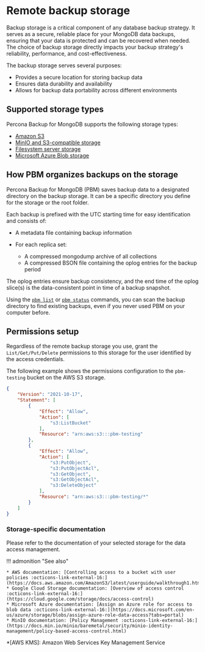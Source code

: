 # Remote backup storage

Backup storage is a critical component of any database backup strategy. It serves as a secure, reliable place for your MongoDB data backups, ensuring that your data is protected and can be recovered when needed. The choice of backup storage directly impacts your backup strategy's reliability, performance, and cost-effectiveness.

The backup storage serves several purposes:

* Provides a secure location for storing backup data
* Ensures data durability and availability
* Allows for backup data portability across different environments

## Supported storage types

Percona Backup for MongoDB supports the following storage types:

* [Amazon S3](s3-storage.md)
* [MinIO and S3-compatible storage](minio.md)
* [Filesystem server storage](filesystem-storage.md)
* [Microsoft Azure Blob storage](azure.md)

## How PBM organizes backups on the storage

Percona Backup for MongoDB (PBM) saves backup data to a designated directory on the backup storage. It can be a specific directory you define for the storage or the root folder. 

Each backup is prefixed with the UTC starting time for easy identification and consists of:

* A metadata file containing backup information
* For each replica set:

  * A compressed mongodump archive of all collections
  * A compressed BSON file containing the oplog entries for the backup period

The oplog entries ensure backup consistency, and the end time of the oplog slice(s) is the data-consistent point in time of a backup snapshot.

Using the [`pbm list`](../reference/pbm-commands.md#pbm-list) or [`pbm status`](../reference/pbm-commands.md#pbm-status) commands, you can scan the backup directory to find existing backups, even if you never used PBM on your computer before.

## Permissions setup

Regardless of the remote backup storage you use, grant the `List/Get/Put/Delete` permissions to this storage for the user identified by the access credentials.

The following example shows the permissions configuration to the `pbm-testing` bucket on the AWS S3 storage.

```json
{
    "Version": "2021-10-17",
    "Statement": [
        {
            "Effect": "Allow",
            "Action": [
                "s3:ListBucket"
            ],
            "Resource": "arn:aws:s3:::pbm-testing"
        },
        {
            "Effect": "Allow",
            "Action": [
                "s3:PutObject",
                "s3:PutObjectAcl",
                "s3:GetObject",
                "s3:GetObjectAcl",
                "s3:DeleteObject"
            ],
            "Resource": "arn:aws:s3:::pbm-testing/*"
        }
    ]
}
```

### Storage-specific documentation

Please refer to the documentation of your selected storage for the data access management.

!!! admonition "See also"

    * AWS documentation: [Controlling access to a bucket with user policies :octicons-link-external-16:](https://docs.aws.amazon.com/AmazonS3/latest/userguide/walkthrough1.html)
    * Google Cloud Storage documentation: [Overview of access control :octicons-link-external-16:](https://cloud.google.com/storage/docs/access-control)
    * Microsoft Azure documentation: [Assign an Azure role for access to blob data :octicons-link-external-16:](https://docs.microsoft.com/en-us/azure/storage/blobs/assign-azure-role-data-access?tabs=portal)
    * MinIO documentation: [Policy Management :octicons-link-external-16:](https://docs.min.io/minio/baremetal/security/minio-identity-management/policy-based-access-control.html)

*[AWS KMS]: Amazon Web Services Key Management Service
